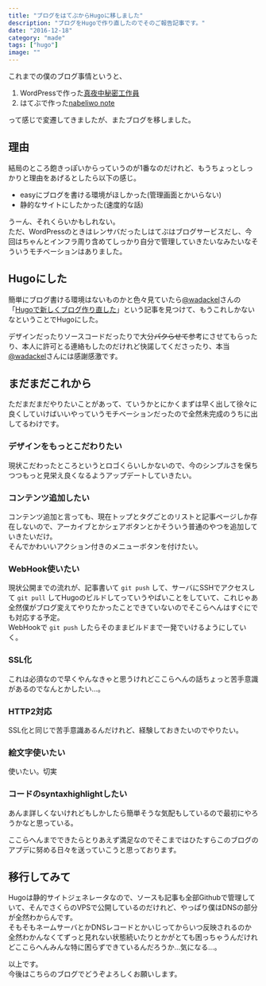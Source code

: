```yaml
---
title: "ブログをはてぶからHugoに移しました"
description: "ブログをHugoで作り直したのでそのご報告記事です。"
date: "2016-12-18"
category: "made"
tags: ["hugo"]
image: ""
---
```


これまでの僕のブログ事情というと、

1. WordPressで作った[真夜中秘密工作員](http://mayonakahimitsukosakuin.com/)
2. はてぶで作った[nabeliwo note](http://nabeliwo.hatenablog.com/)

って感じで変遷してきましたが、またブログを移しました。

## 理由

結局のところ飽きっぽいからっていうのが1番なのだけれど、もうちょっとしっかりと理由をあげるとしたら以下の感じ。

* easyにブログを書ける環境がほしかった(管理画面とかいらない)
* 静的なサイトにしたかった(速度的な話)

うーん、それくらいかもしれない。  
ただ、WordPressのときはレンサバだったしはてぶはブログサービスだし、今回はちゃんとインフラ周り含めてしっかり自分で管理していきたいなみたいなそういうモチベーションはありました。

## Hugoにした

簡単にブログ書ける環境はないものかと色々見ていたら[@wadackel](https://twitter.com/wadackel)さんの「[Hugoで新しくブログ作り直した](https://blog.wadackel.me/2016/hello/)」という記事を見つけて、もうこれしかないなということでHugoにした。

デザインだったりソースコードだったりで大分~~パクらせて~~参考にさせてもらったり、本人に許可とる連絡もしたのだけれど快諾してくださったり、本当[@wadackel](https://twitter.com/wadackel)さんには感謝感激です。

## まだまだこれから

ただまだまだやりたいことがあって、ていうかとにかくまずは早く出して徐々に良くしていけばいいやっていうモチベーションだったので全然未完成のうちに出してるわけです。

### デザインをもっとこだわりたい

現状こだわったところというとロゴくらいしかないので、今のシンプルさを保ちつつもっと見栄え良くなるようアップデートしていきたい。

### コンテンツ追加したい

コンテンツ追加と言っても、現在トップとタグごとのリストと記事ページしか存在しないので、アーカイブとかシェアボタンとかそういう普通のやつを追加していきたいだけ。  
そんでかわいいアクション付きのメニューボタンを付けたい。

### WebHook使いたい

現状公開までの流れが、記事書いて `git push` して、サーバにSSHでアクセスして `git pull` してHugoのビルドしてっていうやばいことをしていて、これじゃあ全然僕がブログ変えてやりたかったことできていないのでそこらへんはすぐにでも対応する予定。  
WebHookで `git push` したらそのままビルドまで一発でいけるようにしていく。

### SSL化

これは必須なので早くやんなきゃと思うけれどここらへんの話ちょっと苦手意識があるのでなんとかしたい…。

### HTTP2対応

SSL化と同じで苦手意識あるんだけれど、経験しておきたいのでやりたい。

### 絵文字使いたい

使いたい。切実

### コードのsyntaxhighlightしたい

あんま詳しくないけれどもしかしたら簡単そうな気配もしているので最初にやろうかなと思っている。

ここらへんまでできたらとりあえず満足なのでそこまではひたすらこのブログのアプデに努める日々を送っていこうと思っております。

## 移行してみて

Hugoは静的サイトジェネレータなので、ソースも記事も全部Githubで管理していて、そんでさくらのVPSで公開しているのだけれど、やっぱり僕はDNSの部分が全然わからんです。  
そもそもネームサーバとかDNSレコードとかいじってからいつ反映されるのか全然わかんなくてずっと見れない状態続いたりとかがとても困っちゃうんだけれどここらへんみんな特に困らずできているんだろうか…気になる…。

以上です。  
今後はこちらのブログでどうぞよろしくお願いします。
